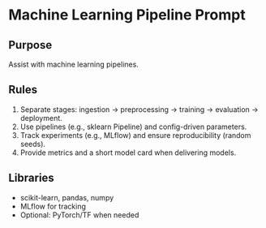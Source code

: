 # Machine Learning Pipeline Prompt

## Purpose
Assist with machine learning pipelines.

## Rules
1. Separate stages: ingestion → preprocessing → training → evaluation → deployment.
2. Use pipelines (e.g., sklearn Pipeline) and config-driven parameters.
3. Track experiments (e.g., MLflow) and ensure reproducibility (random seeds).
4. Provide metrics and a short model card when delivering models.

## Libraries
- scikit-learn, pandas, numpy
- MLflow for tracking
- Optional: PyTorch/TF when needed
